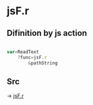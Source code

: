 # jsF.r

## Difinition by js action

```js.js

var=ReadText
	?func=jsF.r
		&pathString
```

## Src

-> [jsF.r](https://github.com/puutaro/CommandClick/blob/master/app/src/main/java/com/puutaro/commandclick/fragment_lib/terminal_fragment/js_interface/file/JsF.kt#L12)


